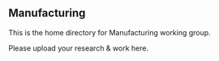 ## Manufacturing

This is the home directory for Manufacturing working group.

Please upload your research & work here.
